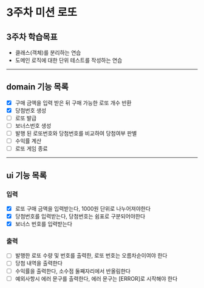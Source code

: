 # 3주차 미션 로또   
## 3주차 학습목표
 - 클래스(객체)를 분리하는 연습 
 - 도메인 로직에 대한 단위 테스트를 작성하는 연습

---
## domain 기능 목록
 - [x] 구매 금액을 입력 받은 뒤 구매 가능한 로또 개수 반환
 - [x] 당첨번호 생성
 - [ ] 로또 발급
 - [ ] 보너스번호 생성
 - [ ] 발행 된 로또번호와 당첨번호를 비교하여 당첨여부 판별
 - [ ] 수익률 계산
 - [ ] 로또 게임 종료

---

## ui 기능 목록

### 입력
- [x] 로또 구매 금액을 입력받는다, 1000원 단위로 나누어져야한다
- [x] 당첨번호를 입력받는다, 당첨번호는 쉼표로 구분되어야한다
- [x] 보너스 번호를 입력받는다

### 출력
- [ ] 발행한 로또 수량 및 번호를 출력한, 로또 번호는 오름차순이여야 한다
- [ ] 당첨 내역을 출력한다
- [ ] 수익률을 출력한다, 소수점 둘째자리에서 반올림한다
- [ ] 예외사항시 에러 문구를 출력한다, 에러 문구는 [ERROR]로 시작해야 한다